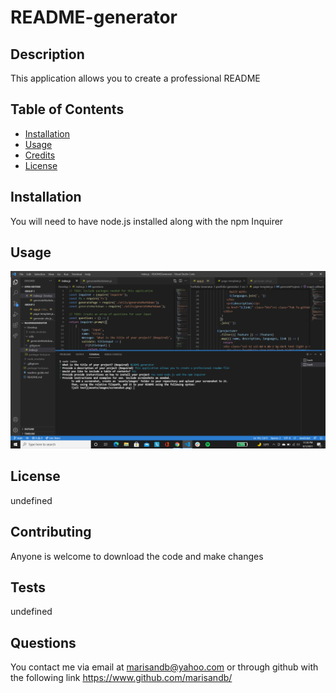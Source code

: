
  # README-generator

  ## Description
  This application allows you to create a professional README

  ## Table of Contents
  * [Installation](#installation)
  * [Usage](#usage)
  * [Credits](#credits)
  * [License](#license)

  ## Installation
  You will need to have node.js installed along with the npm Inquirer

  ## Usage
  ![alt](assets/images/screenshot.png)

  ## License
  undefined

  ## Contributing
  Anyone is welcome to download the code and make changes

  ## Tests
  undefined

  ## Questions
  You contact me via email at marisandb@yahoo.com or through github with the following link https://www.github.com/marisandb/
